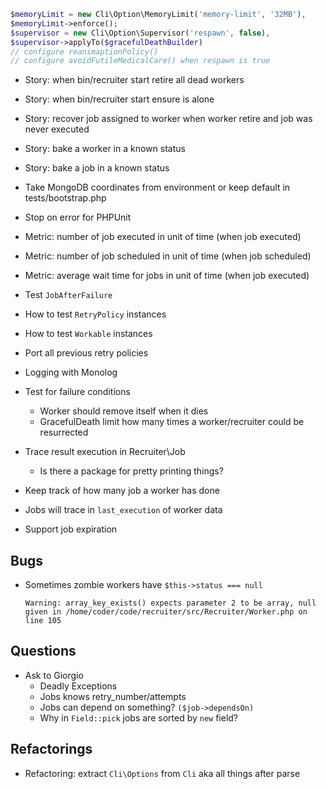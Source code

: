 ```php
$memoryLimit = new Cli\Option\MemoryLimit('memory-limit', '32MB'),
$memoryLimit->enforce();
$supervisor = new Cli\Option\Supervisor('respawn', false),
$supervisor->applyTo($gracefulDeathBuilder)
// configure reanimaptionPolicy()
// configure avoidFutileMedicalCare() when respawn is true
```

* Story: when bin/recruiter start retire all dead workers
* Story: when bin/recruiter start ensure is alone
* Story: recover job assigned to worker when worker retire and job was never executed

* Story: bake a worker in a known status
* Story: bake a job in a known status

* Take MongoDB coordinates from environment or keep default in tests/bootstrap.php
* Stop on error for PHPUnit

* Metric: number of job executed in unit of time (when job executed)
* Metric: number of job scheduled in unit of time (when job scheduled)
* Metric: average wait time for jobs in unit of time (when job executed)

* Test `JobAfterFailure`
* How to test `RetryPolicy` instances
* How to test `Workable` instances
* Port all previous retry policies

* Logging with Monolog
* Test for failure conditions
  * Worker should remove itself when it dies
  * GracefulDeath limit how many times a worker/recruiter could be resurrected

* Trace result execution in Recruiter\Job
  * Is there a package for pretty printing things?

* Keep track of how many job a worker has done
* Jobs will trace in `last_execution` of worker data
* Support job expiration

## Bugs
* Sometimes zombie workers have `$this->status === null`
  ```
  Warning: array_key_exists() expects parameter 2 to be array, null given in /home/coder/code/recruiter/src/Recruiter/Worker.php on line 105
  ```

## Questions
* Ask to Giorgio
  * Deadly Exceptions
  * Jobs knows retry_number/attempts
  * Jobs can depend on something? `($job->dependsOn)`
  * Why in `Field::pick` jobs are sorted by `new` field?


## Refactorings
* Refactoring: extract `Cli\Options` from `Cli` aka all things after parse


